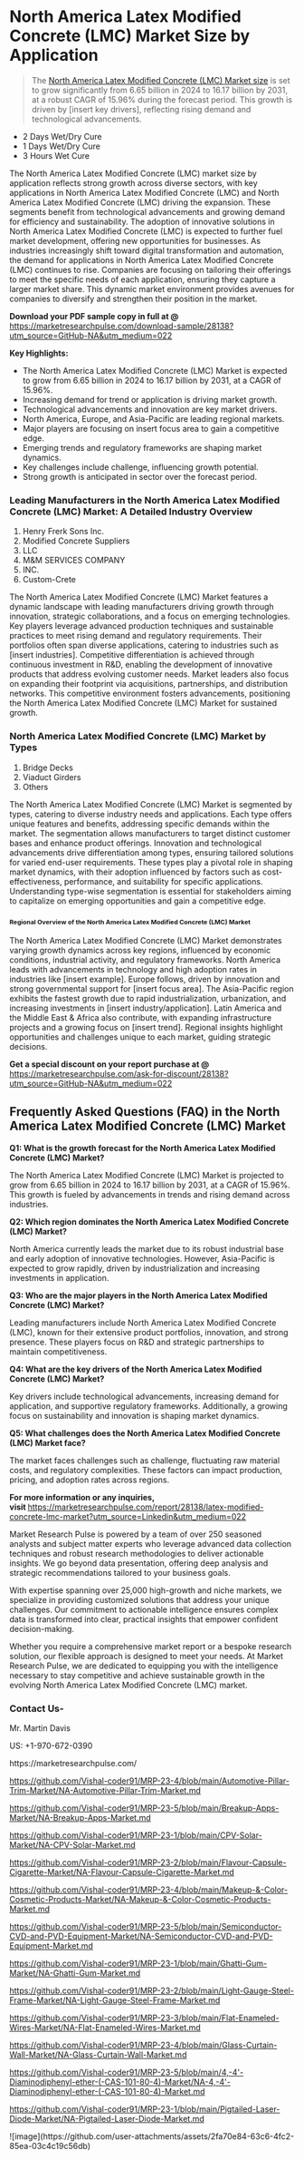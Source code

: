 <h1>North America Latex Modified Concrete (LMC) Market&nbsp;Size by Application</h1><blockquote><p>The <a href="https://marketresearchpulse.com/download-sample/28138?utm_source=GitHub-NA&amp;utm_medium=022">North America Latex Modified Concrete (LMC) Market size</a> is set to grow significantly from 6.65 billion in 2024 to 16.17 billion by 2031, at a robust CAGR of 15.96% during the forecast period. This growth is driven by [insert key drivers], reflecting rising demand and technological advancements.</p></blockquote><ul><li>2 Days Wet/Dry Cure<li> 1 Days Wet/Dry Cure<li> 3 Hours Wet Cure</li></ul><p>The North America Latex Modified Concrete (LMC) market size by application reflects strong growth across diverse sectors, with key applications in North America Latex Modified Concrete (LMC) and North America Latex Modified Concrete (LMC) driving the expansion. These segments benefit from technological advancements and growing demand for efficiency and sustainability. The adoption of innovative solutions in North America Latex Modified Concrete (LMC) is expected to further fuel market development, offering new opportunities for businesses. As industries increasingly shift toward digital transformation and automation, the demand for applications in North America Latex Modified Concrete (LMC) continues to rise. Companies are focusing on tailoring their offerings to meet the specific needs of each application, ensuring they capture a larger market share. This dynamic market environment provides avenues for companies to diversify and strengthen their position in the market.</p><p><strong>Download your PDF sample copy in full at @ </strong><a href="https://marketresearchpulse.com/download-sample/28138?utm_source=GitHub-NA&amp;utm_medium=022">https://marketresearchpulse.com/download-sample/28138?utm_source=GitHub-NA&amp;utm_medium=022</a></p><p><strong>Key Highlights: </strong></p><ul><li>The North America Latex Modified Concrete (LMC) Market is expected to grow from 6.65 billion in 2024 to 16.17 billion by 2031, at a CAGR of 15.96%.</li><li>Increasing demand for trend or application is driving market growth.</li><li>Technological advancements and innovation are key market drivers.</li><li>North America, Europe, and Asia-Pacific are leading regional markets.</li><li>Major players are focusing on insert focus area to gain a competitive edge.</li><li>Emerging trends and regulatory frameworks are shaping market dynamics.</li><li>Key challenges include challenge, influencing growth potential.</li><li>Strong growth is anticipated in sector over the forecast period.</li></ul><h3>Leading Manufacturers in the North America Latex Modified Concrete (LMC) Market: A Detailed Industry Overview</h3><ol><li>Henry Frerk Sons Inc.</li><li>Modified Concrete Suppliers</li><li>LLC</li><li>M&M SERVICES COMPANY</li><li>INC.</li><li>Custom-Crete</li></ol><div class="flex max-w-full flex-col flex-grow"><div class="min-h-8 text-message flex w-full flex-col items-end gap-2 whitespace-normal break-words [.text-message+&amp;]:mt-5" dir="auto" data-message-author-role="assistant" data-message-id="fd8432e4-4910-450d-b182-61b7bfb0a01f" data-message-model-slug="gpt-4o"><div class="flex w-full flex-col gap-1 empty:hidden first:pt-[3px]"><div class="markdown prose w-full break-words dark:prose-invert light"><p>The North America Latex Modified Concrete (LMC) Market features a dynamic landscape with leading manufacturers driving growth through innovation, strategic collaborations, and a focus on emerging technologies. Key players leverage advanced production techniques and sustainable practices to meet rising demand and regulatory requirements. Their portfolios often span diverse applications, catering to industries such as [insert industries]. Competitive differentiation is achieved through continuous investment in R&amp;D, enabling the development of innovative products that address evolving customer needs. Market leaders also focus on expanding their footprint via acquisitions, partnerships, and distribution networks. This competitive environment fosters advancements, positioning the North America Latex Modified Concrete (LMC) Market for sustained growth.</p></div></div></div></div><h3>North America Latex Modified Concrete (LMC) Market by Types</h3><ol><li>Bridge Decks<li> Viaduct Girders<li> Others</li></ol><div class="flex max-w-full flex-col flex-grow"><div class="min-h-8 text-message flex w-full flex-col items-end gap-2 whitespace-normal break-words [.text-message+&amp;]:mt-5" dir="auto" data-message-author-role="assistant" data-message-id="084470be-0bb7-4664-bddf-5156b4f41249" data-message-model-slug="gpt-4o-mini"><div class="flex w-full flex-col gap-1 empty:hidden first:pt-[3px]"><div class="markdown prose w-full break-words dark:prose-invert light"><p>The North America Latex Modified Concrete (LMC) Market is segmented by types, catering to diverse industry needs and applications. Each type offers unique features and benefits, addressing specific demands within the market. The segmentation allows manufacturers to target distinct customer bases and enhance product offerings. Innovation and technological advancements drive differentiation among types, ensuring tailored solutions for varied end-user requirements. These types play a pivotal role in shaping market dynamics, with their adoption influenced by factors such as cost-effectiveness, performance, and suitability for specific applications. Understanding type-wise segmentation is essential for stakeholders aiming to capitalize on emerging opportunities and gain a competitive edge.</p></div></div></div></div><h3><span style="font-size: 11px;">Regional Overview of the North America Latex Modified Concrete (LMC) Market</span></h3><div class="flex max-w-full flex-col flex-grow"><div class="min-h-8 text-message flex w-full flex-col items-end gap-2 whitespace-normal break-words [.text-message+&amp;]:mt-5" dir="auto" data-message-author-role="assistant" data-message-id="e9038762-ce64-4e30-91c9-9bd413514231" data-message-model-slug="gpt-4o-mini"><div class="flex w-full flex-col gap-1 empty:hidden first:pt-[3px]"><div class="markdown prose w-full break-words dark:prose-invert light"><p>The North America Latex Modified Concrete (LMC) Market demonstrates varying growth dynamics across key regions, influenced by economic conditions, industrial activity, and regulatory frameworks. North America leads with advancements in technology and high adoption rates in industries like [insert example]. Europe follows, driven by innovation and strong governmental support for [insert focus area]. The Asia-Pacific region exhibits the fastest growth due to rapid industrialization, urbanization, and increasing investments in [insert industry/application]. Latin America and the Middle East &amp; Africa also contribute, with expanding infrastructure projects and a growing focus on [insert trend]. Regional insights highlight opportunities and challenges unique to each market, guiding strategic decisions.</p></div></div></div></div><p><strong>Get a special discount on your report purchase at @ </strong><a href="https://marketresearchpulse.com/ask-for-discount/28138?utm_source=GitHub-NA&amp;utm_medium=022">https://marketresearchpulse.com/ask-for-discount/28138?utm_source=GitHub-NA&amp;utm_medium=022</a></p><h2>Frequently Asked Questions (FAQ) in the North America Latex Modified Concrete (LMC) Market</h2><p><strong>Q1: What is the growth forecast for the North America Latex Modified Concrete (LMC) Market?</strong></p><p>The North America Latex Modified Concrete (LMC) Market is projected to grow from 6.65 billion in 2024 to 16.17 billion by 2031, at a CAGR of 15.96%. This growth is fueled by advancements in trends and rising demand across industries.</p><p><strong>Q2: Which region dominates the North America Latex Modified Concrete (LMC) Market?</strong></p><p>North America currently leads the market due to its robust industrial base and early adoption of innovative technologies. However, Asia-Pacific is expected to grow rapidly, driven by industrialization and increasing investments in application.</p><p><strong>Q3: Who are the major players in the North America Latex Modified Concrete (LMC) Market?</strong></p><p>Leading manufacturers include North America Latex Modified Concrete (LMC), known for their extensive product portfolios, innovation, and strong presence. These players focus on R&amp;D and strategic partnerships to maintain competitiveness.</p><p><strong>Q4: What are the key drivers of the North America Latex Modified Concrete (LMC) Market?</strong></p><p>Key drivers include technological advancements, increasing demand for application, and supportive regulatory frameworks. Additionally, a growing focus on sustainability and innovation is shaping market dynamics.</p><p><strong>Q5: What challenges does the North America Latex Modified Concrete (LMC) Market face?</strong></p><p>The market faces challenges such as challenge, fluctuating raw material costs, and regulatory complexities. These factors can impact production, pricing, and adoption rates across regions.</p><p><strong>For more information or any inquiries, visit&nbsp;</strong><a href="https://marketresearchpulse.com/report/28138/latex-modified-concrete-lmc-market?utm_source=Linkedin&utm_medium=022">https://marketresearchpulse.com/report/28138/latex-modified-concrete-lmc-market?utm_source=Linkedin&utm_medium=022</a></p><p>Market Research Pulse is powered by a team of over 250 seasoned analysts and subject matter experts who leverage advanced data collection techniques and robust research methodologies to deliver actionable insights. We go beyond data presentation, offering deep analysis and strategic recommendations tailored to your business goals.</p><p>With expertise spanning over 25,000 high-growth and niche markets, we specialize in providing customized solutions that address your unique challenges. Our commitment to actionable intelligence ensures complex data is transformed into clear, practical insights that empower confident decision-making.</p><p>Whether you require a comprehensive market report or a bespoke research solution, our flexible approach is designed to meet your needs. At Market Research Pulse, we are dedicated to equipping you with the intelligence necessary to stay competitive and achieve sustainable growth in the evolving North America Latex Modified Concrete (LMC) market.</p><h3><strong>Contact Us-</strong></h3><p>Mr. Martin Davis</p><p>US: +1-970-672-0390</p><p>https://marketresearchpulse.com/</p><p><a href="https://github.com/Vishal-coder91/MRP-23-4/blob/main/Automotive-Pillar-Trim-Market/NA-Automotive-Pillar-Trim-Market.md">https://github.com/Vishal-coder91/MRP-23-4/blob/main/Automotive-Pillar-Trim-Market/NA-Automotive-Pillar-Trim-Market.md</a></p><p><a href="https://github.com/Vishal-coder91/MRP-23-5/blob/main/Breakup-Apps-Market/NA-Breakup-Apps-Market.md">https://github.com/Vishal-coder91/MRP-23-5/blob/main/Breakup-Apps-Market/NA-Breakup-Apps-Market.md</a></p><p><a href="https://github.com/Vishal-coder91/MRP-23-1/blob/main/CPV-Solar-Market/NA-CPV-Solar-Market.md">https://github.com/Vishal-coder91/MRP-23-1/blob/main/CPV-Solar-Market/NA-CPV-Solar-Market.md</a></p><p><a href="https://github.com/Vishal-coder91/MRP-23-2/blob/main/Flavour-Capsule-Cigarette-Market/NA-Flavour-Capsule-Cigarette-Market.md">https://github.com/Vishal-coder91/MRP-23-2/blob/main/Flavour-Capsule-Cigarette-Market/NA-Flavour-Capsule-Cigarette-Market.md</a></p><p><a href="https://github.com/Vishal-coder91/MRP-23-4/blob/main/Makeup-&-Color-Cosmetic-Products-Market/NA-Makeup-&-Color-Cosmetic-Products-Market.md">https://github.com/Vishal-coder91/MRP-23-4/blob/main/Makeup-&-Color-Cosmetic-Products-Market/NA-Makeup-&-Color-Cosmetic-Products-Market.md</a></p><p><a href="https://github.com/Vishal-coder91/MRP-23-5/blob/main/Semiconductor-CVD-and-PVD-Equipment-Market/NA-Semiconductor-CVD-and-PVD-Equipment-Market.md">https://github.com/Vishal-coder91/MRP-23-5/blob/main/Semiconductor-CVD-and-PVD-Equipment-Market/NA-Semiconductor-CVD-and-PVD-Equipment-Market.md</a></p><p><a href="https://github.com/Vishal-coder91/MRP-23-1/blob/main/Ghatti-Gum-Market/NA-Ghatti-Gum-Market.md">https://github.com/Vishal-coder91/MRP-23-1/blob/main/Ghatti-Gum-Market/NA-Ghatti-Gum-Market.md</a></p><p><a href="https://github.com/Vishal-coder91/MRP-23-2/blob/main/Light-Gauge-Steel-Frame-Market/NA-Light-Gauge-Steel-Frame-Market.md">https://github.com/Vishal-coder91/MRP-23-2/blob/main/Light-Gauge-Steel-Frame-Market/NA-Light-Gauge-Steel-Frame-Market.md</a></p><p><a href="https://github.com/Vishal-coder91/MRP-23-3/blob/main/Flat-Enameled-Wires-Market/NA-Flat-Enameled-Wires-Market.md">https://github.com/Vishal-coder91/MRP-23-3/blob/main/Flat-Enameled-Wires-Market/NA-Flat-Enameled-Wires-Market.md</a></p><p><a href="https://github.com/Vishal-coder91/MRP-23-4/blob/main/Glass-Curtain-Wall-Market/NA-Glass-Curtain-Wall-Market.md">https://github.com/Vishal-coder91/MRP-23-4/blob/main/Glass-Curtain-Wall-Market/NA-Glass-Curtain-Wall-Market.md</a></p><p><a href="https://github.com/Vishal-coder91/MRP-23-5/blob/main/4,-4'-Diaminodiphenyl-ether-(-CAS-101-80-4)-Market/NA-4,-4'-Diaminodiphenyl-ether-(-CAS-101-80-4)-Market.md">https://github.com/Vishal-coder91/MRP-23-5/blob/main/4,-4'-Diaminodiphenyl-ether-(-CAS-101-80-4)-Market/NA-4,-4'-Diaminodiphenyl-ether-(-CAS-101-80-4)-Market.md</a></p><p><a href="https://github.com/Vishal-coder91/MRP-23-1/blob/main/Pigtailed-Laser-Diode-Market/NA-Pigtailed-Laser-Diode-Market.md">https://github.com/Vishal-coder91/MRP-23-1/blob/main/Pigtailed-Laser-Diode-Market/NA-Pigtailed-Laser-Diode-Market.md</a></p>
![image](https://github.com/user-attachments/assets/2fa70e84-63c6-4fc2-85ea-03c4c19c56db)
